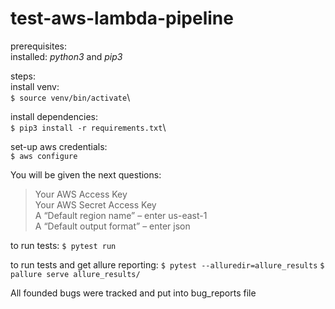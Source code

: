 # test-aws-lambda-pipeline

prerequisites:\
installed: _python3_ and _pip3_
 
steps:\
install venv:\
`$ source venv/bin/activate`\

install dependencies:\
`$ pip3 install -r requirements.txt`\

set-up aws credentials:\
`$ aws configure`

You will be given the next questions:
>Your AWS Access Key\
Your AWS Secret Access Key\
A “Default region name” – enter us-east-1\
A “Default output format” – enter json

to run tests:
`$ pytest run`

to run tests and get allure reporting:
`$ pytest --alluredir=allure_results`
`$ pallure serve allure_results/`


All founded bugs were tracked and put into bug_reports file
